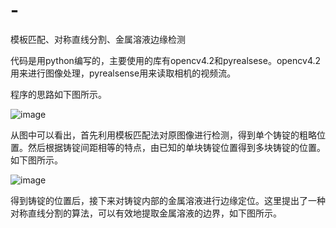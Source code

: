 # -
模板匹配、对称直线分割、金属溶液边缘检测

代码是用python编写的，主要使用的库有opencv4.2和pyrealsese。opencv4.2用来进行图像处理，pyrealsense用来读取相机的视频流。

程序的思路如下图所示。




![image](https://github.com/WJ75090983/Boundary-localization-method-of-ingot-metal-combining-template-matching-and-symmetric-straight-line/blob/master/1.jpg)



从图中可以看出，首先利用模板匹配法对原图像进行检测，得到单个铸锭的粗略位置。然后根据铸锭间距相等的特点，由已知的单块铸锭位置得到多块铸锭的位置。如下图所示。




![image](https://github.com/WJ75090983/Boundary-localization-method-of-ingot-metal-combining-template-matching-and-symmetric-straight-line/blob/master/2.jpg)




得到铸锭的位置后，接下来对铸锭内部的金属溶液进行边缘定位。这里提出了一种对称直线分割的算法，可以有效地提取金属溶液的边界，如下图所示。
















